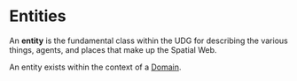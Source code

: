 # Entities

An **entity** is the fundamental class within the UDG for describing the various things, agents, and places that make up the Spatial Web. 

An entity exists within the context of a [Domain](UDG/Domain.md).  
